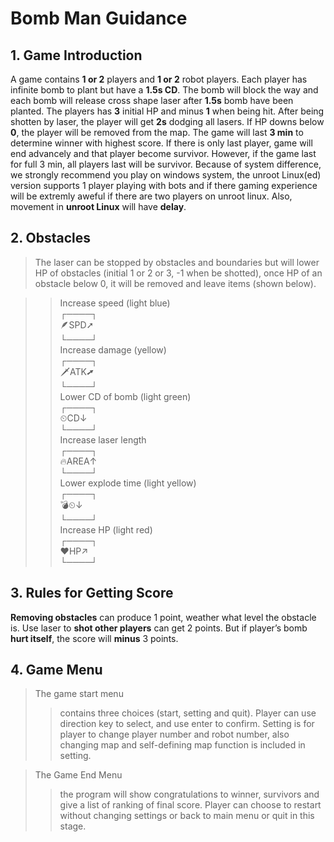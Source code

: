 # Bomb Man Guidance
## 1. Game Introduction
A game contains **1 or 2** players and **1 or 2** robot players. Each player has infinite bomb to plant but have a **1.5s CD**. The bomb will block the way and each bomb will release cross shape laser after **1.5s** bomb have been planted. The players has **3** initial HP and minus **1** when being hit. After being shotten by laser, the player will get **2s** dodging all lasers. If HP downs below **0**, the player will be removed from the map. The game will last **3 min** to determine winner with highest score. If there is only last player, game will end advancely and that player become survivor. However, if the game last for full 3 min, all players last will be survivor. Because of system difference, we strongly recommend you play on windows system, the unroot Linux(ed) version supports 1 player playing with bots and if there gaming experience will be extremly aweful if there are two players on unroot linux. Also, movement in **unroot Linux** will have **delay**.

## 2. Obstacles
>The laser can be stopped by obstacles and boundaries but will lower HP of obstacles (initial 1 or 2 or 3, -1 when be shotted), once HP of an obstacle below 0, it will be removed and leave items (shown below). 

>>Increase speed (light blue)  
┌────┐              
🪶SPD➚  
└────┘  
Increase damage (yellow)   
┌────┐  
🗡ATK➚    
└────┘  
Lower CD of bomb (light green)  
┌────┐  
⏲CD↓  
└────┘  
Increase laser length  
┌────┐  
🔥AREA↑  
└────┘  
Lower explode time (light yellow)    
┌────┐  
💣⏲↓  
└────┘   
Increase HP (light red)  
┌────┐  
❤HP↗    
└────┘  
## 3. Rules for Getting Score
**Removing obstacles** can produce 1 point, weather what level the obstacle is. Use laser to **shot other players** can get 2 points. But if player’s bomb **hurt itself**, the score will **minus** 3 points.

## 4.	Game Menu
>The game start menu 
>>contains three choices (start, setting and quit). Player can use direction key to select, and use enter to confirm. Setting is for player to change player number and robot number, also changing map and self-defining map function is included in setting.

>The Game End Menu
>>the program will show congratulations to winner, survivors and give a list of ranking of final score. Player can choose to restart without changing settings or back to main menu or quit in this stage.
